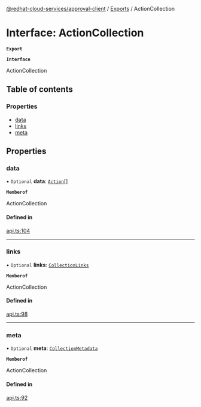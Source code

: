 [@redhat-cloud-services/approval-client](../README.md) / [Exports](../modules.md) / ActionCollection

# Interface: ActionCollection

**`Export`**

**`Interface`**

ActionCollection

## Table of contents

### Properties

- [data](ActionCollection.md#data)
- [links](ActionCollection.md#links)
- [meta](ActionCollection.md#meta)

## Properties

### data

• `Optional` **data**: [`Action`](Action.md)[]

**`Memberof`**

ActionCollection

#### Defined in

[api.ts:104](https://github.com/RedHatInsights/javascript-clients/blob/master/packages/approval/api.ts#L104)

___

### links

• `Optional` **links**: [`CollectionLinks`](CollectionLinks.md)

**`Memberof`**

ActionCollection

#### Defined in

[api.ts:98](https://github.com/RedHatInsights/javascript-clients/blob/master/packages/approval/api.ts#L98)

___

### meta

• `Optional` **meta**: [`CollectionMetadata`](CollectionMetadata.md)

**`Memberof`**

ActionCollection

#### Defined in

[api.ts:92](https://github.com/RedHatInsights/javascript-clients/blob/master/packages/approval/api.ts#L92)
